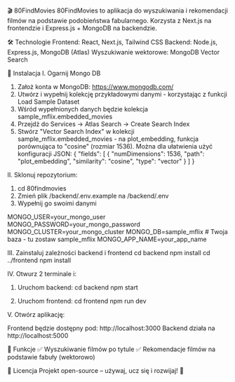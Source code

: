 🎬 80FindMovies
80FindMovies to aplikacja do wyszukiwania i rekomendacji filmów na podstawie podobieństwa fabularnego. Korzysta z Next.js na frontendzie i Express.js + MongoDB na backendzie.

🛠️ Technologie
Frontend: React, Next.js, Tailwind CSS
Backend: Node.js, Express.js, MongoDB (Atlas)
Wyszukiwanie wektorowe: MongoDB Vector Search

🚀 Instalacja
I. Ogarnij Mongo DB
1. Założ konta w MongoDB: https://www.mongodb.com/
2. Utwórz i wypełnij kolekcję przykładowymi danymi - korzystając z funkcji Load Sample Dataset
3. Wśród wypełnionych danych będzie kolekcja sample_mflix.embedded_movies
4. Przejdż do Services -> Atlas Search -> Create Search Index
4. Stwórz "Vector Search Index" w kolekcji sample_mflix.embedded_movies - na plot_embedding, funkcja porównująca to "cosine" (rozmiar 1536).
   Można dla ułatwienia użyć konfiguracji JSON:
    {
        "fields": [
            {
            "numDimensions": 1536,
            "path": "plot_embedding",
            "similarity": "cosine",
            "type": "vector"
            }
        ]
    }



II. Sklonuj repozytorium:
1. cd 80findmovies
2. Zmień plik /backend/.env.example na /backend/.env
3. Wypełnij go swoimi danymi 

MONGO_USER=your_mongo_user
MONGO_PASSWORD=your_mongo_password
MONGO_CLUSTER=your_mongo_cluster
MONGO_DB=sample_mflix # Twoja baza - tu zostaw sample_mflix
MONGO_APP_NAME=your_app_name 

III. Zainstaluj zależności backend i frontend
cd backend
npm install
cd ../frontend
npm install

IV. Otwurz 2 terminale i:
1. Uruchom backend:
    cd backend
    npm start

2. Uruchom frontend:
    cd frontend
    npm run dev

V. Otwórz aplikację:

Frontend będzie dostępny pod: http://localhost:3000
Backend działa na http://localhost:5000


📌 Funkcje
✅ Wyszukiwanie filmów po tytule
✅ Rekomendacje filmów na podstawie fabuły (wektorowo)

📄 Licencja
Projekt open-source – używaj, ucz się i rozwijaj! 🚀